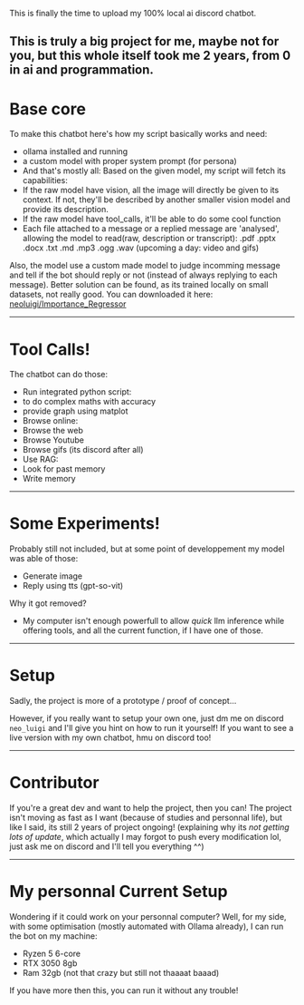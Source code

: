 This is finally the time to upload my 100% local ai discord chatbot.

This is truly a big project for me, maybe not for you, but this whole itself took me 2 years, from 0 in ai and programmation.
---
# Base core

To make this chatbot here's how my script basically works and need:

- ollama installed and running
- a custom model with proper system prompt (for persona)
- And that's mostly all:
Based on the given model, my script will fetch its capabilities:
- If the raw model have vision, all the image will directly be given to its context. If not, they'll be described by another smaller vision model and provide its description.
- If the raw model have tool_calls, it'll be able to do some cool function
- Each file attached to a message or a replied message are 'analysed', allowing the model to read(raw, description or transcript): .pdf .pptx .docx .txt .md .mp3 .ogg .wav (upcoming a day: video and gifs)

Also, the model use a custom made model to judge incomming message and tell if the bot should reply or not (instead of always replying to each message).
Better solution can be found, as its trained locally on small datasets, not really good.
You can downloaded it here: [neoluigi/Importance_Regressor](https://huggingface.co/neoluigi/Importance_Regressor/tree/main)

---
# Tool Calls!

The chatbot can do those:
- Run integrated python script:
 - to do complex maths with accuracy
 - provide graph using matplot
- Browse online:
 - Browse the web
 - Browse Youtube
 - Browse gifs (its discord after all)
- Use RAG:
 - Look for past memory
 - Write memory
---
# Some Experiments!

Probably still not included, but at some point of developpement my model was able of those:
- Generate image
- Reply using tts (gpt-so-vit)

Why it got removed?
- My computer isn't enough powerfull to allow *quick* llm inference while offering tools, and all the current function, if I have one of those.

---
# Setup

Sadly, the project is more of a prototype / proof of concept...

However, if you really want to setup your own one, just dm me on discord `neo_luigi` and I'll give you hint on how to run it yourself!
If you want to see a live version with my own chatbot, hmu on discord too!

---
# Contributor

If you're a great dev and want to help the project, then you can! The project isn't moving as fast as I want (because of studies and personnal life), but like I said, its still 2 years of project ongoing!
(explaining why its *not getting lots of update*, which actually I may forgot to push every modification lol, just ask me on discord and I'll tell you everything ^^)

---
 # My personnal Current Setup

 Wondering if it could work on your personnal computer? Well, for my side, with some optimisation (mostly automated with Ollama already), I can run the bot on my machine:
 - Ryzen 5 6-core
 - RTX 3050 8gb
 - Ram 32gb
(not that crazy but still not thaaaat baaad)

If you have more then this, you can run it without any trouble!
